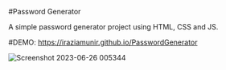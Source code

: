 #Password Generator

A simple password generator project using HTML, CSS and JS.

#DEMO: https://iraziamunir.github.io/PasswordGenerator

![Screenshot 2023-06-26 005344](https://github.com/iRaziaMunir/PasswordGenerater/assets/80644602/8a437d5f-5672-4be2-9fc5-f336e82eb602)
